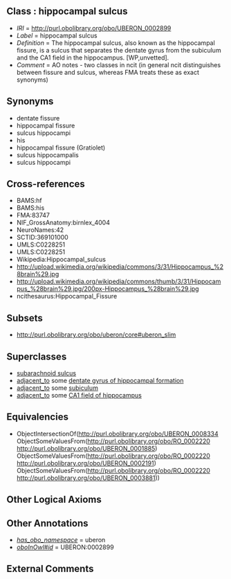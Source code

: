 
## Class : hippocampal sulcus

 * *IRI* = http://purl.obolibrary.org/obo/UBERON_0002899
 * *Label* = hippocampal sulcus
 * *Definition* = The hippocampal sulcus, also known as the hippocampal fissure, is a sulcus that separates the dentate gyrus from the subiculum and the CA1 field in the hippocampus. [WP,unvetted].
 * *Comment* = AO notes - two classes in ncit (in general ncit distinguishes between fissure and sulcus, whereas FMA treats these as exact synonyms)

## Synonyms

 * dentate fissure
 * hippocampal fissure
 * sulcus hippocampi
 * his
 * hippocampal fissure (Gratiolet)
 * sulcus hippocampalis
 * sulcus hippocampi

## Cross-references

 * BAMS:hf
 * BAMS:his
 * FMA:83747
 * NIF_GrossAnatomy:birnlex_4004
 * NeuroNames:42
 * SCTID:369101000
 * UMLS:C0228251
 * UMLS:C0228251
 * Wikipedia:Hippocampal_sulcus
 * http://upload.wikimedia.org/wikipedia/commons/3/31/Hippocampus_%28brain%29.jpg
 * http://upload.wikimedia.org/wikipedia/commons/thumb/3/31/Hippocampus_%28brain%29.jpg/200px-Hippocampus_%28brain%29.jpg
 * ncithesaurus:Hippocampal_Fissure

## Subsets

 * http://purl.obolibrary.org/obo/uberon/core#uberon_slim

## Superclasses

 * [subarachnoid sulcus](../../UBERON/34/UBERON_0008334.md)
 * [adjacent_to](../../RO/20/RO_0002220.md) some [dentate gyrus of hippocampal formation](../../UBERON/85/UBERON_0001885.md)
 * [adjacent_to](../../RO/20/RO_0002220.md) some [subiculum](../../UBERON/91/UBERON_0002191.md)
 * [adjacent_to](../../RO/20/RO_0002220.md) some [CA1 field of hippocampus](../../UBERON/81/UBERON_0003881.md)

## Equivalencies

 * ObjectIntersectionOf(<http://purl.obolibrary.org/obo/UBERON_0008334> ObjectSomeValuesFrom(<http://purl.obolibrary.org/obo/RO_0002220> <http://purl.obolibrary.org/obo/UBERON_0001885>) ObjectSomeValuesFrom(<http://purl.obolibrary.org/obo/RO_0002220> <http://purl.obolibrary.org/obo/UBERON_0002191>) ObjectSomeValuesFrom(<http://purl.obolibrary.org/obo/RO_0002220> <http://purl.obolibrary.org/obo/UBERON_0003881>))

## Other Logical Axioms


## Other Annotations

 * *[has_obo_namespace](../../ce/oboInOwl#hasOBONamespace.md)* = uberon
 * *[oboInOwl#id](../../id/oboInOwl#id.md)* = UBERON:0002899

## External Comments

